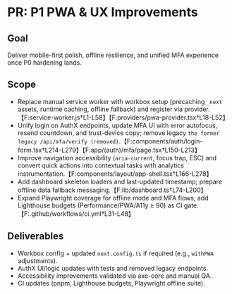 # PR: P1 PWA & UX Improvements

## Goal
Deliver mobile-first polish, offline resilience, and unified MFA experience once P0 hardening lands.

## Scope
- Replace manual service worker with workbox setup (precaching `_next` assets, runtime caching, offline fallback) and register via provider.【F:service-worker.js†L1-L58】【F:providers/pwa-provider.tsx†L18-L52】
- Unify login on AuthX endpoints, update MFA UI with error autofocus, resend countdown, and trust-device copy; remove legacy `the former legacy /api/mfa/verify (removed)`.【F:components/auth/login-form.tsx†L214-L279】【F:app/(auth)/mfa/page.tsx†L150-L213】
- Improve navigation accessibility (`aria-current`, focus trap, ESC) and convert quick actions into contextual tasks with analytics instrumentation.【F:components/layout/app-shell.tsx†L166-L278】
- Add dashboard skeleton loaders and last-updated timestamp; prepare offline data fallback messaging.【F:lib/dashboard.ts†L74-L200】
- Expand Playwright coverage for offline mode and MFA flows; add Lighthouse budgets (Performance/PWA/A11y ≥ 90) as CI gate.【F:.github/workflows/ci.yml†L31-L48】

## Deliverables
- Workbox config + updated `next.config.ts` if required (e.g., `withPWA` adjustments).
- AuthX UI/logic updates with tests and removed legacy endpoints.
- Accessibility improvements validated via axe-core and manual QA.
- CI updates (pnpm, Lighthouse budgets, Playwright offline suite).
